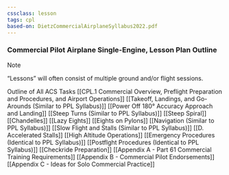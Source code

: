 ```yaml
---
cssclass: lesson
tags: cpl
based-on: DietzCommercialAirplaneSyllabus2022.pdf
---
```

### Commercial Pilot Airplane Single-Engine, Lesson Plan Outline
> [!note]
> “Lessons” will often consist of multiple ground and/or flight sessions.

Outline of All ACS Tasks
[[CPL.1 Commercial Overview, Preflight Preparation and Procedures, and Airport Operations]]
[[Takeoff, Landings, and Go-Arounds (Similar to PPL Syllabus)]]
[[Power Off 180° Accuracy Approach and Landing]]
[[Steep Turns (Similar to PPL Syllabus)]]
[[Steep Spiral]]
[[Chandelles]]
[[Lazy Eights]]
[[Eights on Pylons]]
[[Navigation (Similar to PPL Syllabus)]]
[[Slow Flight and Stalls (Similar to PPL Syllabus)]]
[[D. Accelerated Stalls]]
[[High Altitude Operations]]
[[Emergency Procedures (Identical to PPL Syllabus)]]
[[Postflght Procedures (Identical to PPL Syllabus)]]
[[Checkride Preparation]]
[[Appendix A - Part 61 Commercial Training Requirements]]
[[Appendix B - Commercial Pilot Endorsements]]
[[Appendix C - Ideas for Solo Commercial Practice]]
